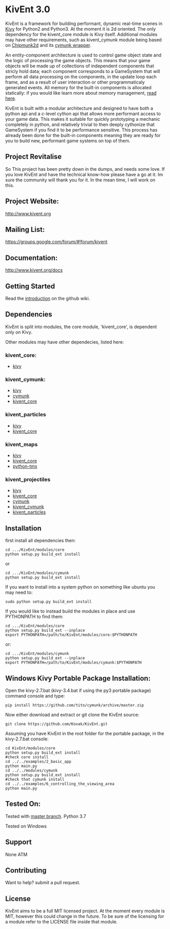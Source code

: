 KivEnt 3.0
==========
KivEnt is a framework for building performant, dynamic real-time scenes in [Kivy](http://kivy.org/#home) for Python2 and Python3. At the moment it is 2d oriented. The only dependency for the kivent_core module is Kivy itself. Additional modules may have other requirements, such as kivent_cymunk module being based on [Chipmunk2d](https://chipmunk-physics.net/) and its [cymunk wrapper](https://github.com/tito/cymunk).

An entity-component architecture is used to control game object state and the logic of processing the game objects. This means that your game objects will be made up of collections of independent components that stricly hold data; each component corresponds to a GameSystem that will perform all data processing on the components, in the update loop each frame, and as a result of user interaction or other programmaticaly generated events. All memory for the built-in components is allocated statically: if you would like learn more about memory management, [read here](http://kivent.org/docs/memory_handlers.html).

KivEnt is built with a modular architecture and designed to have both a python api and a c-level cython api that allows more performant access to your game data. This makes it suitable for quickly prototyping a mechanic completely in python, and relatively trivial to then deeply cythonize that GameSystem if you find it to be performance sensitive. This process has already been done for the built-in components meaning they are ready for you to build new, performant game systems on top of them.

## Project Revitalise
So This project has been pretty down in the dumps, and needs some love. If you love KivEnt and have the technical know-how please have a go at it. Im sure the community will thank you for it. In the mean time, I will work on this. 

## Project Website: 
http://www.kivent.org

## Mailing List: 
https://groups.google.com/forum/#!forum/kivent

## Documentation: 
http://www.kivent.org/docs  

## Getting Started
Read the [introduction](https://github.com/kivy/KivEnt/wiki/An-Introduction-to-KivEnt) on the github wiki.

## Dependencies
KivEnt is split into modules, the core module, 'kivent_core', is dependent only on Kivy.

Other modules may have other dependecies, listed here:

### kivent_core:
* [kivy](https://github.com/kivy/kivy)

### kivent_cymunk:
* [kivy](https://github.com/kivy/kivy)
* [cymunk](https://github.com/tito/cymunk)
* [kivent_core](https://github.com/kivy/KivEnt/tree/master/modules/core)

### kivent_particles
* [kivy](https://github.com/kivy/kivy)
* [kivent_core](https://github.com/kivy/KivEnt/tree/master/modules/core)

### kivent_maps
* [kivy](https://github.com/kivy/kivy)
* [kivent_core](https://github.com/kivy/KivEnt/tree/master/modules/core)
* [python-tmx](https://savannah.nongnu.org/projects/python-tmx/)

### kivent_projectiles
* [kivy](https://github.com/kivy/kivy)
* [kivent_core](https://github.com/kivy/KivEnt/tree/master/modules/core)
* [cymunk](https://github.com/tito/cymunk)
* [kivent_cymunk](https://github.com/kivy/KivEnt/tree/master/modules/cymunk)
* [kivent_particles](https://github.com/kivy/KivEnt/tree/master/modules/particles)

## Installation
first install all dependencies then:

    cd .../KivEnt/modules/core
    python setup.py build_ext install
or

    cd .../KivEnt/modules/cymunk
    python setup.py build_ext install

If you want to install into a system python on something like ubuntu you may need to:

    sudo python setup.py build_ext install
    
If you would like to instead build the modules in place and use PYTHONPATH to find them:

    cd .../KivEnt/modules/core
    python setup.py build_ext --inplace
    export PYTHONPATH=/path/to/KivEnt/modules/core:$PYTHONPATH 
or:

    cd .../KivEnt/modules/cymunk
    python setup.py build_ext --inplace
    export PYTHONPATH=/path/to/KivEnt/modules/cymunk:$PYTHONPATH 

## Windows Kivy Portable Package Installation:

Open the kivy-2.7.bat (kivy-3.4.bat if using the py3 portable package) command console and type:

    pip install https://github.com/tito/cymunk/archive/master.zip
    
Now either download and extract or git clone the KivEnt source:

    git clone https://github.com/Kovak/KivEnt.git

Assuming you have KivEnt in the root folder for the portable package, in the kivy-2.7.bat console:

    cd KivEnt/modules/core
    python setup.py build_ext install
    #check core install
    cd ../../examples/2_basic_app
    python main.py
    cd ../../modules/cymunk
    python setup.py build_ext install
    #check that cymunk install
    cd ../../examples/6_controlling_the_viewing_area
    python main.py

## Tested On:
Tested with [master branch](https://github.com/kivy/kivy). Python 3.7

Tested on Windows

Support
-------

None ATM

Contributing
------------

Want to help? submit a pull request.

License
-------

KivEnt aims to be a full MIT licensed project. At the moment every module is MIT,
however this could change in the future. To be sure of the licensing for a module
refer to the LICENSE file inside that module.
